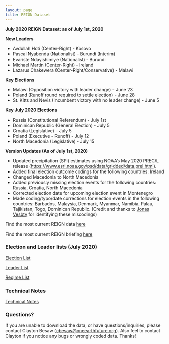 ```yaml
---
layout: page
title: REIGN Dataset
---
```


**July 2020 REIGN Dataset: as of July 1st, 2020**

**New Leaders**
  * Avdullah Hoti (Center-Right) - Kosovo
  * Pascal Nyabenda (Nationalist) - Burundi (Interim)
  * Evariste Ndayishimiye (Nationalist) - Burundi
  * Michael Martin (Center-Right) - Ireland
  * Lazarus Chakewera (Center-Right/Conservative) - Malawi
  
**Key Elections**
  * Malawi (Opposition victory with leader change) - June 23
  * Poland (Runoff round required to settle election) - June 28
  * St. Kitts and Nevis (Incumbent victory with no leader change) - June 5
  
**Key July 2020 Elections**
  * Russia (Constitutional Referendum) - July 1st
  * Dominican Republic (General Election) - July 5
  * Croatia (Legislative) - July 5
  * Poland (Executive - Runoff) - July 12
  * North Macedonia (Legislative) - July 15
    
**Version Updates (As of July 1st, 2020)**
  * Updated precipitation (SPI) estimates using NOAA’s May 2020 PREC/L release (https://www.esrl.noaa.gov/psd/data/gridded/data.prel.html).
  * Added final election outcome codings for the following countries: Ireland
  * Changed Macedonia to North Macedonia
  * Added previously missing election events for the following countries: Russia, Croatia, North Macedonia
  * Corrected election date for upcoming election event in Montenegro
  * Made coding/typo/date corrections for election events in the following countries: Barbados, Malaysia, Denmark, Myanmar, Namibia, Palau, Tajikistan, Togo, Dominican Republic. (Credit and thanks to [Jonas Vesbty](https://www.prio.org/People/Person/?x=5008) for identifying these miscodings)


  
Find the most current REIGN data [here](https://cdn.rawgit.com/OEFDataScience/REIGN.github.io/gh-pages/data_sets/REIGN_2020_7.csv) 

Find the most current REIGN briefing [here](https://medium.com/the-die-is-forecast/international-elections-and-leaders-june-2020-briefing-40e006979ac7?source=friends_link&sk=3f157922a09bd4999c0a6e0a94104857)


### Election and Leader lists (July 2020)

[Election List](https://cdn.rawgit.com/OEFDataScience/REIGN.github.io/gh-pages/data_sets/electionlist_7_20.csv)

[Leader List](https://cdn.rawgit.com/OEFDataScience/REIGN.github.io/gh-pages/data_sets/leaderlist_7_20.csv)

[Regime List](https://cdn.rawgit.com/OEFDataScience/REIGN.github.io/gh-pages/data_sets/regime_list.csv)
	
### Technical Notes


[Technical Notes](https://cdn.rawgit.com/OEFDataScience/REIGN.github.io/gh-pages/documents/reign_notes.pdf)


### Questions?

If you are unable to download the data, or have questions/inquiries, please contact Clayton Besaw (<cbesaw@oneearthfuture.org>). Also feel to contact Clayton if you notice any bugs or wrongly coded data. Thanks!

